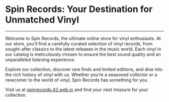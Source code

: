 # Spin Records: Your Destination for Unmatched Vinyl

---

Welcome to Spin Records, the ultimate online store for vinyl enthusiasts. At our store, you’ll find a carefully curated selection of vinyl records, from sought-after classics to the latest releases in the music world. Each vinyl in our catalog is meticulously chosen to ensure the best sound quality and an unparalleled listening experience.

Explore our collection, discover rare finds and limited editions, and dive into the rich history of vinyl with us. Whether you’re a seasoned collector or a newcomer to the world of vinyl, Spin Records has something for you.

Visit us at [spinrecords.42.web.io](http://spinrecords.42web.io/php/) and find your next treasure for your collection.
